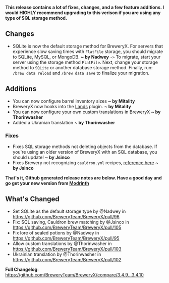 **This release contains a lot of fixes, changes, and a few feature additions. I would HIGHLY recommend upgrading to this verison if you are using any type of SQL storage method.**


## Changes
- SQLite is now the default storage method for BreweryX. For servers that experience slow saving times with `FlatFile` storage, you should migrate to SQLite, MySQL, or MongoDB. **~ by Nadwey**
  `->` To migrate, start your server using the storage method `FlatFile`. Next, change your storage method to `SQLite` or another database storage method. Finally, run: `/brew data reload` and `/brew data save` to finalize your migration.


## Additions
- You can now configure barrel inventory sizes **~ by Mitality**
- BreweryX now hooks into the [Lands](https://www.spigotmc.org/resources/53313) plugin. **~ by Mitality**
- You can now configure your own custom translations in BreweryX **~ by Thorinwasher**
- Added a Ukranian translation **~ by Thorinwasher**


### Fixes
- Fixes SQL storage methods not deleting objects from the database. If you're using an older version of BreweryX with an SQL database, you should update! **~ by Jsinco**
- Fixes Brewery not recognizing `cauldron.yml` recipes, [reference here](https://discord.com/channels/1108854517048549396/1331903625655615509/1331903625655615509) **~ by Jsinco**


**That's it, Github generated release notes are below. Have a good day and go get your new version from [Modrinth](https://modrinth.com/plugin/breweryx/version/gbkMRZcU)**


## What's Changed
* Set SQLite as the default storage type by @Nadwey in https://github.com/BreweryTeam/BreweryX/pull/96
* Fix: SQL saving, Cauldron brew matching by @Jsinco in https://github.com/BreweryTeam/BreweryX/pull/105
* Fix lore of sealed potions by @Nadwey in https://github.com/BreweryTeam/BreweryX/pull/95
* Allow custom translations by @Thorinwasher in https://github.com/BreweryTeam/BreweryX/pull/103
* Ukrainian translation by @Thorinwasher in https://github.com/BreweryTeam/BreweryX/pull/102


**Full Changelog**: https://github.com/BreweryTeam/BreweryX/compare/3.4.9...3.4.10
